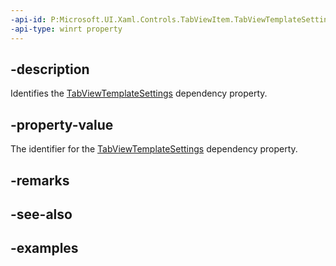 ```yaml
---
-api-id: P:Microsoft.UI.Xaml.Controls.TabViewItem.TabViewTemplateSettingsProperty
-api-type: winrt property
---
```


## -description

Identifies the [TabViewTemplateSettings](tabviewitem_tabviewtemplatesettings.md) dependency property.

## -property-value

The identifier for the [TabViewTemplateSettings](tabviewitem_tabviewtemplatesettings.md) dependency property.

## -remarks

## -see-also

## -examples

